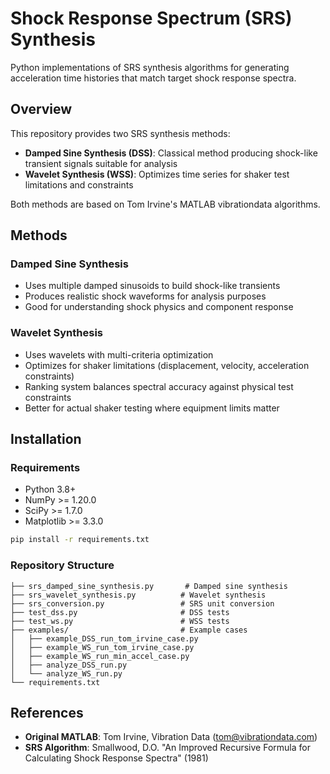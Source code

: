 # Shock Response Spectrum (SRS) Synthesis

Python implementations of SRS synthesis algorithms for generating acceleration time histories that match target shock response spectra.

## Overview

This repository provides two SRS synthesis methods:

- **Damped Sine Synthesis (DSS)**: Classical method producing shock-like transient signals suitable for analysis
- **Wavelet Synthesis (WSS)**: Optimizes time series for shaker test limitations and constraints

Both methods are based on Tom Irvine's MATLAB vibrationdata algorithms.

## Methods

### Damped Sine Synthesis
- Uses multiple damped sinusoids to build shock-like transients
- Produces realistic shock waveforms for analysis purposes
- Good for understanding shock physics and component response

### Wavelet Synthesis  
- Uses wavelets with multi-criteria optimization
- Optimizes for shaker limitations (displacement, velocity, acceleration constraints)
- Ranking system balances spectral accuracy against physical test constraints
- Better for actual shaker testing where equipment limits matter

## Installation

### Requirements

- Python 3.8+
- NumPy >= 1.20.0
- SciPy >= 1.7.0  
- Matplotlib >= 3.3.0

```bash
pip install -r requirements.txt
```

### Repository Structure

```
├── srs_damped_sine_synthesis.py       # Damped sine synthesis
├── srs_wavelet_synthesis.py          # Wavelet synthesis
├── srs_conversion.py                 # SRS unit conversion
├── test_dss.py                       # DSS tests
├── test_ws.py                        # WSS tests  
├── examples/                         # Example cases
│   ├── example_DSS_run_tom_irvine_case.py        
│   ├── example_WS_run_tom_irvine_case.py         
│   ├── example_WS_run_min_accel_case.py          
│   ├── analyze_DSS_run.py                        
│   └── analyze_WS_run.py                         
└── requirements.txt                  
```

## References

- **Original MATLAB**: Tom Irvine, Vibration Data (tom@vibrationdata.com)
- **SRS Algorithm**: Smallwood, D.O. "An Improved Recursive Formula for Calculating Shock Response Spectra" (1981)
